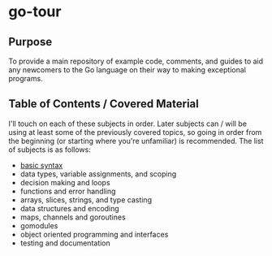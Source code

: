 # go-tour

## Purpose

To provide a main repository of example code, comments, and guides to aid any 
newcomers to the Go language on their way to making exceptional programs. 

## Table of Contents / Covered Material

I'll touch on each of these subjects in order. Later subjects can / will be using 
at least some of the previously covered topics, so going in order from the beginning
(or starting where you're unfamiliar) is recommended. The list of subjects is as
follows:

* [basic syntax](syntax/)
* data types, variable assignments, and scoping
* decision making and loops
* functions and error handling
* arrays, slices, strings, and type casting
* data structures and encoding
* maps, channels and goroutines
* gomodules
* object oriented programming and interfaces
* testing and documentation
